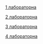 [1 лабораторна](https://github.com/Yuriy-Starovoit/ObjectOrientedProgramuvanya/tree/main/1%D0%BB%D0%B0%D0%B1%D0%B0)

[2 лабораторна](https://github.com/Yuriy-Starovoit/ObjectOrientedProgramuvanya/tree/main/2%D0%BB%D0%B0%D0%B1%D0%B0)

[3 лабораторна](https://github.com/Yuriy-Starovoit/ObjectOrientedProgramuvanya/tree/main/3%20%D0%BB%D0%B0%D0%B1%D0%B0)

[4 лабораторна](https://github.com/Yuriy-Starovoit/ObjectOrientedProgramuvanya/tree/main/4%20%D0%BB%D0%B0%D0%B1%D0%B0)